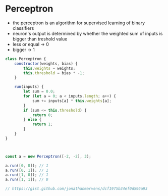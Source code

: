 
# Perceptron

* the perceptron is an algorithm for supervised learning of binary classifiers 
* neuron's output is determined by whether the weighted sum of inputs is bigger than treshold value
* less or equal -> 0
* bigger -> 1


```js
class Perceptron {
    constructor(weights, bias) {
        this.weights = weights;
        this.threshold = bias * -1;
    }

    run(inputs) {
        let sum = 0.0;
        for (let a = 0; a < inputs.length; a++) {
            sum += inputs[a] * this.weights[a];
        }
        if (sum <= this.threshold) {
            return 0;
        } else {
            return 1;
        }
    }
}



const a = new Perceptron([-2, -2], 3);

a.run([0, 0]); // 1
a.run([0, 1]); // 1
a.run([1, 0]); // 1
a.run([1, 1]); // 0

// https://gist.github.com/jonathanmarvens/dcf1975b34ef0d596a93
```

